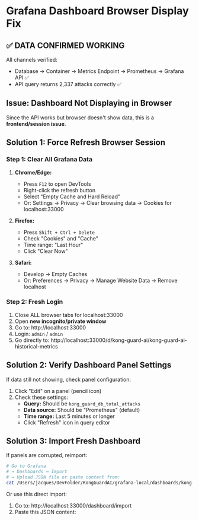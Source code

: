 # Grafana Dashboard Browser Display Fix

## ✅ DATA CONFIRMED WORKING
All channels verified:
- Database → Container → Metrics Endpoint → Prometheus → Grafana API ✅
- API query returns 2,337 attacks correctly ✅

## Issue: Dashboard Not Displaying in Browser

Since the API works but browser doesn't show data, this is a **frontend/session issue**.

## Solution 1: Force Refresh Browser Session

### Step 1: Clear All Grafana Data
1. **Chrome/Edge:**
   - Press `F12` to open DevTools
   - Right-click the refresh button
   - Select "Empty Cache and Hard Reload"
   - Or: Settings → Privacy → Clear browsing data → Cookies for localhost:33000

2. **Firefox:**
   - Press `Shift + Ctrl + Delete`
   - Check "Cookies" and "Cache"
   - Time range: "Last Hour"
   - Click "Clear Now"

3. **Safari:**
   - Develop → Empty Caches
   - Or: Preferences → Privacy → Manage Website Data → Remove localhost

### Step 2: Fresh Login
1. Close ALL browser tabs for localhost:33000
2. Open **new incognito/private window**
3. Go to: http://localhost:33000
4. Login: `admin` / `admin`
5. Go directly to: http://localhost:33000/d/kong-guard-ai/kong-guard-ai-historical-metrics

## Solution 2: Verify Dashboard Panel Settings

If data still not showing, check panel configuration:

1. Click "Edit" on a panel (pencil icon)
2. Check these settings:
   - **Query:** Should be `kong_guard_db_total_attacks`
   - **Data source:** Should be "Prometheus" (default)
   - **Time range:** Last 5 minutes or longer
   - Click "Refresh" icon in query editor

## Solution 3: Import Fresh Dashboard

If panels are corrupted, reimport:

```bash
# Go to Grafana
# → Dashboards → Import
# → Upload JSON file or paste content from:
cat /Users/jacques/DevFolder/KongGuardAI/grafana-local/dashboards/kong-guard-ai-dashboard.json
```

Or use this direct import:

1. Go to: http://localhost:33000/dashboard/import
2. Paste this JSON content:
